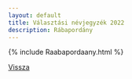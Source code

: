 ```yaml
---
layout: default
title: Választási névjegyzék 2022
description: Rábapordány
---
```


{% include Raabapordaany.html %}

[Vissza](./)
